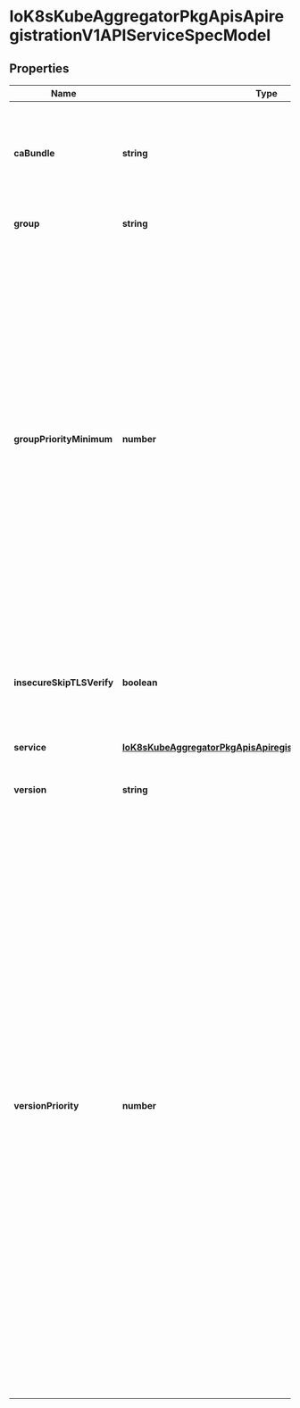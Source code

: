 # IoK8sKubeAggregatorPkgApisApiregistrationV1APIServiceSpecModel

## Properties

Name | Type | Description | Notes
------------ | ------------- | ------------- | -------------
**caBundle** | **string** | CABundle is a PEM encoded CA bundle which will be used to validate an API server\&#39;s serving certificate. If unspecified, system trust roots on the apiserver are used. | [optional] [default to undefined]
**group** | **string** | Group is the API group name this server hosts | [optional] [default to undefined]
**groupPriorityMinimum** | **number** | GroupPriorityMinimum is the priority this group should have at least. Higher priority means that the group is preferred by clients over lower priority ones. Note that other versions of this group might specify even higher GroupPriorityMinimum values such that the whole group gets a higher priority. The primary sort is based on GroupPriorityMinimum, ordered highest number to lowest (20 before 10). The secondary sort is based on the alphabetical comparison of the name of the object.  (v1.bar before v1.foo) We\&#39;d recommend something like: *.k8s.io (except extensions) at 18000 and PaaSes (OpenShift, Deis) are recommended to be in the 2000s | [default to undefined]
**insecureSkipTLSVerify** | **boolean** | InsecureSkipTLSVerify disables TLS certificate verification when communicating with this server. This is strongly discouraged.  You should use the CABundle instead. | [optional] [default to undefined]
**service** | [**IoK8sKubeAggregatorPkgApisApiregistrationV1ServiceReference**](IoK8sKubeAggregatorPkgApisApiregistrationV1ServiceReference.md) |  | [optional] [default to undefined]
**version** | **string** | Version is the API version this server hosts.  For example, \&quot;v1\&quot; | [optional] [default to undefined]
**versionPriority** | **number** | VersionPriority controls the ordering of this API version inside of its group.  Must be greater than zero. The primary sort is based on VersionPriority, ordered highest to lowest (20 before 10). Since it\&#39;s inside of a group, the number can be small, probably in the 10s. In case of equal version priorities, the version string will be used to compute the order inside a group. If the version string is \&quot;kube-like\&quot;, it will sort above non \&quot;kube-like\&quot; version strings, which are ordered lexicographically. \&quot;Kube-like\&quot; versions start with a \&quot;v\&quot;, then are followed by a number (the major version), then optionally the string \&quot;alpha\&quot; or \&quot;beta\&quot; and another number (the minor version). These are sorted first by GA &gt; beta &gt; alpha (where GA is a version with no suffix such as beta or alpha), and then by comparing major version, then minor version. An example sorted list of versions: v10, v2, v1, v11beta2, v10beta3, v3beta1, v12alpha1, v11alpha2, foo1, foo10. | [default to undefined]


